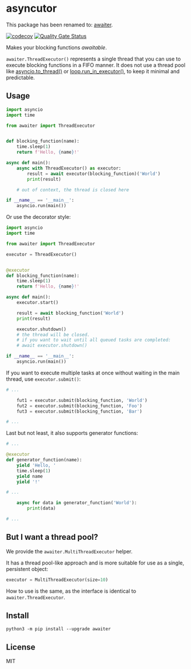 # asyncutor

This package has been renamed to: [awaiter](https://pypi.org/project/awaiter/).

[![codecov](https://codecov.io/gh/nggit/asyncutor/branch/main/graph/badge.svg?token=E6GK8YQ26P)](https://codecov.io/gh/nggit/asyncutor)
[![Quality Gate Status](https://sonarcloud.io/api/project_badges/measure?project=nggit_asyncutor&metric=alert_status)](https://sonarcloud.io/summary/new_code?id=nggit_asyncutor)

Makes your blocking functions *awaitable*.

`awaiter.ThreadExecutor()` represents a single thread that you can use to execute blocking functions in a FIFO manner.
It does not use a thread pool like [asyncio.to_thread()](https://docs.python.org/3/library/asyncio-task.html#asyncio.to_thread) or [loop.run_in_executor()](https://docs.python.org/3/library/asyncio-eventloop.html#asyncio.loop.run_in_executor), to keep it minimal and predictable.

## Usage
```python
import asyncio
import time

from awaiter import ThreadExecutor


def blocking_function(name):
    time.sleep(1)
    return f'Hello, {name}!'

async def main():
    async with ThreadExecutor() as executor:
        result = await executor(blocking_function)('World')
        print(result)

    # out of context, the thread is closed here

if __name__ == '__main__':
    asyncio.run(main())
```

Or use the decorator style:
```python
import asyncio
import time

from awaiter import ThreadExecutor

executor = ThreadExecutor()


@executor
def blocking_function(name):
    time.sleep(1)
    return f'Hello, {name}!'

async def main():
    executor.start()

    result = await blocking_function('World')
    print(result)

    executor.shutdown()
    # the thread will be closed.
    # if you want to wait until all queued tasks are completed:
    # await executor.shutdown()

if __name__ == '__main__':
    asyncio.run(main())
```

If you want to execute multiple tasks at once without waiting in the main thread, use `executor.submit()`:
```python
# ...

    fut1 = executor.submit(blocking_function, 'World')
    fut2 = executor.submit(blocking_function, 'Foo')
    fut3 = executor.submit(blocking_function, 'Bar')

# ...
```

Last but not least, it also supports generator functions:
```python
# ...

@executor
def generator_function(name):
    yield 'Hello, '
    time.sleep(1)
    yield name
    yield '!'

# ...

    async for data in generator_function('World'):
        print(data)

# ...
```
## But I want a thread pool?
We provide the `awaiter.MultiThreadExecutor` helper.

It has a thread pool-like approach and is more suitable for use as a single, persistent object:

```python
executor = MultiThreadExecutor(size=10)
```

How to use is the same, as the interface is identical to `awaiter.ThreadExecutor`.

## Install
```
python3 -m pip install --upgrade awaiter
```

## License
MIT
